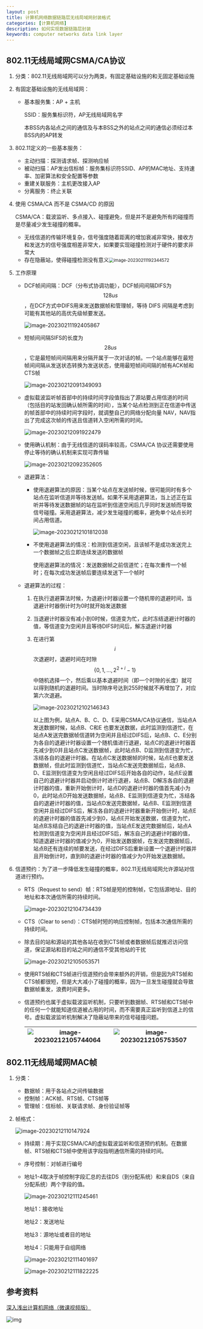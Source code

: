 ```yaml
---
layout: post
title: 计算机网络数据链路层无线局域网封装格式
categories: [计算机网络]
description: 如何实现数据链路层封装
keywords: computer networks data link layer 
---
```


## 802.11无线局域网CSMA/CA协议

1. 分类：802.11无线局域网可以分为两类，有固定基础设施的和无固定基础设施

2. 有固定基础设施的无线局域网：

   + 基本服务集：AP + 主机

     SSID：服务集标识符，AP无线局域网名字

     本BSS内各站点之间的通信及与本BSS之外的站点之间的通信必须经过本BSS内的AP转发

3. 802.11定义的一些基本服务：

   + 主动扫描：探测请求帧、探测响应帧
   + 被动扫描：AP发出信标帧：服务集标识符SSID、AP的MAC地址、支持速率、加密算法和安全配置等参数
   + 重建关联服务：主机更改接入AP
   + 分离服务：终止关联

4. 使用 CSMA/CA 而不是 CSMA/CD 的原因

   CSMA/CA：载波监听、多点接入、碰撞避免，但是并不是避免所有的碰撞而是尽量减少发生碰撞的概率。

   + 无线信道的传输环境复杂，信号强度随着距离的增加衰减非常快，接收方和发送方的信号强度相差非常大，如果要实现碰撞检测对于硬件的要求非常大
   + 存在隐蔽站，使得碰撞检测没有意义<img src="https://wendaocsmaster.github.io/images/blog/image-20230211192344572.png" alt="image-20230211192344572" style="zoom:80%;" />

5. 工作原理

   + DCF帧间间隔：DCF（分布式协调功能），DCF帧间间隔DIFS为$$128us$$，在DCF方式中DIFS用来发送数据帧和管理帧，等待 DIFS 间隔是考虑到可能有其他站的高优先级帧要发送。

     ![image-20230211192405867](https://wendaocsmaster.github.io/images/blog/image-20230211192405867.png)

   + 短帧间间隔SIFS的长度为$$28us$$ ，它是最短帧间间隔用来分隔开属于一次对话的帧。一个站点能够在最短帧间间隔从发送状态转换为发送状态，使用最短帧间间隔的帧有ACK帧和CTS帧

     ![image-20230212091349093](https://wendaocsmaster.github.io/images/blog/image-20230212091349093.png)

   + 虚拟载波监听帧首部中的持续时间字段值指出了源站要占用信道的时间（包括目的站发回确认帧所需的时间），当某个站点检测到正在信道中传送的帧首部中的持续时间字段时，就调整自己的网络分配向量 NAV，NAV指出了完成这次帧的传送且信道转入空闲所需的时间。

     ![image-20230212091922479](https://wendaocsmaster.github.io/images/blog/image-20230212091922479.png)

   + 使用确认机制：由于无线信道的误码率较高，CSMA/CA 协议还需要使用停止等待的确认机制来实现可靠传输

     ![image-20230212092352605](https://wendaocsmaster.github.io/images/blog/image-20230212092352605.png)

   + 退避算法：

     + 使用退避算法的原因：当某个站点在发送帧时候，很可能同时有多个站点在监听信道并等待发送帧。如果不采用退避算法，当上述正在监听并等待发送数据帧的站在监听到信道空闲后几乎同时发送帧而导致信号碰撞。采用退避算法，减少发生碰撞的概率，避免单个站点长时间占用信道。

       ![image-20230212101812038](https://wendaocsmaster.github.io/images/blog/image-20230212101812038.png)

     + 不使用退避算法的情况：检测到信道空闲，且该帧不是成功发送完上一个数据帧之后立即连续发送的数据帧

       使用退避算法的情况：发送数据帧之前信道忙；在每次重传一个帧时；在每次成功发送帧后要连续发送下一个帧时

   + 退避算法的过程：

     1. 在执行退避算法时候，为退避计时器设置一个随机带的退避时间，当退避计时器倒计时为0时就开始发送数据

     2. 当退避计时器没有减小到0时候，信道变为忙，此时冻结退避计时器的值，等信道变为空闲并且等待DIFS时间后，解冻退避计时器

     3. 在进行第$$i$$次退避时，退避时间在时隙$$\{0, 1,...,2^{2+i}-1\}$$ 中随机选择一个，然后乘以基本退避时间（即一个时隙的长度）就可以得到随机的退避时间。当时隙序号达到255时候就不再增加了，对应第六次退避。

        ![image-20230212102146343](https://wendaocsmaster.github.io/images/blog/image-20230212102146343.png)

        ​		以上图为例，站点A、B、C、D、E采用CSMA/CA协议通信，当站点A发送数据时候，站点B、C和E 也要发送数据，此时监测到信道忙，在站点A发送完数据帧信道转为空闲并且经过DIFS后，站点B、C、E分别为各自的退避计时器设置一个随机值进行退避，站点C的退避计时器首先减少到0并且站点C发送数据帧，此时站点B、D监测到信道变为忙，冻结各自的退避计时器。在站点C发送数据帧的时候，站点E也要发送数据帧，但此时监测到信道忙，当站点C发送完数据帧后，站点B、D、E监测到信道变为空闲且经过DIFS后开始各自的动作，站点E设置自己的退避计时器并启动倒计时进行退避，站点B、D解冻各自的退避计时器的值，重新开始倒计时，站点D的退避计时器的值首先减小为0，此时站点D开始发送数据帧，站点B、E监测到信道变为忙，冻结各自的退避计时器的值，当站点D发送完数据帧，站点B、E监测到信道空闲并且经过DIFS后，解冻各自的退避计时器重新开始倒计时，站点E的退避计时器的值首先减少到0，站点E开始发送数据，信道变为忙，站点B冻结自己的退避计时器的值，当站点E发送完数据帧后，站点A检测到信道变为空闲并且经过DIFS后，解冻自己的退避计时器的值，知道退避计时器的值减少为0，开始发送数据帧，在发送完数据帧后，站点B还有连续的帧要发送，在经过DIFS后重新设置一个退避计时器并且开始倒计时，直到B的退避计时器的值减少为0开始发送数据帧。

6. 信道预约：为了进一步降低发生碰撞的概率，802.11无线局域网允许源站对信道进行预约。

   + RTS（Request to send）帧：RTS帧是短的控制帧，它包括源地址、目的地址和本次通信所需的持续时间。

     ![image-20230212104734439](https://wendaocsmaster.github.io/images/blog/image-20230212104734439.png)

   + CTS（Clear to send）：CTS帧时短的响应控制帧，包括本次通信所需的持续时间。

   + 除去目的站和源站的其他各站在收到CTS帧或者数据帧后就推迟访问信道，保证源站和目的站之间的通信不受其他站的干扰

     ![image-20230212105053571](https://wendaocsmaster.github.io/images/blog/image-20230212105053571.png)

   + 使用RTS帧和CTS帧进行信道预约会带来额外的开销，但是因为RTS帧和CTS帧都很短，但是大大减小了碰撞的概率，因为一旦发生碰撞就会导致数据帧重发，浪费时间更多。

   + 信道预约也属于虚拟载波监听机制，只要听到数据帧、RTS帧和CTS帧中的任何一个就能知道信道被占用的时间，而不需要真正监听到信道上的信号。虚拟载波监听机制解决了隐蔽站带来的信号碰撞问题。

     | ![image-20230212105744064](https://wendaocsmaster.github.io/images/blog/image-20230212105744064.png) | ![image-20230212105753507](https://wendaocsmaster.github.io/images/blog/image-20230212105753507.png) |
     | ------------------------------------------------------------ | ------------------------------------------------------------ |

## 802.11无线局域网MAC帧

1. 分类：

   + 数据帧：用于各站点之间传输数据
   + 控制帧：ACK帧、RTS帧、CTS帧等
   + 管理帧：信标帧、关联请求帧、身份验证帧等

2. 帧格式：

   ![image-20230212110147924](https://wendaocsmaster.github.io/images/blog/image-20230212110147924.png)

   + 持续期：用于实现CSMA/CA的虚拟载波监听和信道预约机制。在数据帧、RTS帧和CTS帧中使用该字段指明通信所需的持续时间。

   + 序号控制：对帧进行编号

   + 地址1-4取决于帧控制字段汇总的去往DS（到分配系统）和来自DS（来自分配系统）两个字段的值。

     ![image-20230212111245461](https://wendaocsmaster.github.io/images/blog/image-20230212111245461.png)

     地址1：接收地址 

     地址2：发送地址

     地址3：源地址或者目的地址

     地址4：只能用于自组网络

     ![image-20230212111401697](https://wendaocsmaster.github.io/images/blog/image-20230212111401697.png)

     ![image-20230212111822225](https://wendaocsmaster.github.io/images/blog/image-20230212111822225.png)

## 参考资料

[深入浅出计算机网络（微课视频版）](http://www.tup.tsinghua.edu.cn/booksCenter/book_09342101.html)

![img](https://wendaocsmaster.github.io/images/blog/093421-01.jpg)
